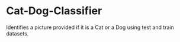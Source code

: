 # Cat-Dog-Classifier
Identifies a picture provided if it is a Cat or a Dog using test and train datasets.
